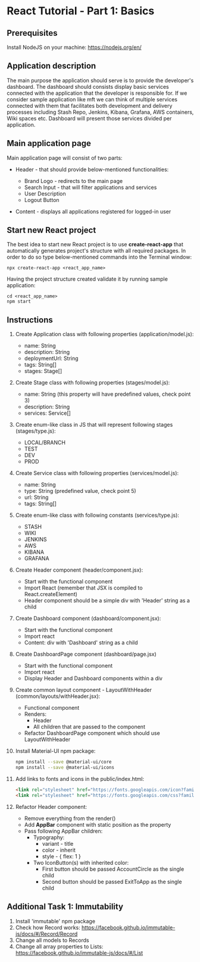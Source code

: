 # React Tutorial - Part 1: Basics

## Prerequisites

Install NodeJS on your machine: https://nodejs.org/en/

## Application description

The main purpose the application should serve is to provide the developer's dashboard. The dashboard should consists display
basic services connected with the application that the developer is responsible for. If we consider sample application like mft
we can think of multiple services connected with them that facilitates both development and delivery processes including
Stash Repo, Jenkins, Kibana, Grafana, AWS containers, Wiki spaces etc. Dashboard will present those services divided per 
application.

## Main application page

Main application page will consist of two parts:

- Header - that should provide below-mentioned functionalities:
  
  - Brand Logo - redirects to the main page
  - Search Input - that will filter applications and services
  - User Description
  - Logout Button
  
- Content - displays all applications registered for logged-in user

## Start new React project

The best idea to start new React project is to use **create-react-app** that automatically generates project's structure with all required packages. In order to do so type below-mentioned commands into the Terminal window:

```$
npx create-react-app <react_app_name>
```

Having the project structure created validate it by running sample application:

```$
cd <react_app_name>
npm start
```

## Instructions

1. Create Application class with following properties (application/model.js):
    - name: String
    - description: String
    - deploymentUrl: String
    - tags: String[]
    - stages: Stage[]
2. Create Stage class with following properties (stages/model.js):
    - name: String (this property will have predefined values, check point 3)
    - description: String
    - services: Service[]
3. Create enum-like class in JS that will represent following stages (stages/type.js):
    - LOCAL/BRANCH
    - TEST
    - DEV
    - PROD
4. Create Service class with following properties (services/model.js):
    - name: String
    - type: String (predefined value, check point 5)
    - url: String
    - tags: String[]
5. Create enum-like class with following constants (services/type.js):
    - STASH
    - WIKI
    - JENKINS
    - AWS
    - KIBANA
    - GRAFANA
6. Create Header component (header/component.jsx):
    - Start with the functional component
    - Import React (remember that JSX is compiled to React.createElement)
    - Header component should be a simple div with 'Header' string as a child
7. Create Dashboard component (dashboard/component.jsx):
    - Start with the functional component
    - Import react
    - Content: div with 'Dashboard' string as a child
8. Create DashboardPage component (dashboard/page.jsx)
    - Start with the functional component
    - Import react
    - Display Header and Dashboard components within a div
9. Create common layout component - LayoutWithHeader (common/layouts/withHeader.jsx):
    - Functional component
    - Renders:
        - Header
        - All children that are passed to the component
    - Refactor DashboardPage component which should use LayoutWithHeader
10. Install Material-UI npm package:

    ```bash
    npm install --save @material-ui/core
    npm install --save @material-ui/icons
    ```

11. Add links to fonts and icons in the public/index.html:

    ```html
    <link rel="stylesheet" href="https://fonts.googleapis.com/icon?family=Material+Icons">
    <link rel="stylesheet" href="https://fonts.googleapis.com/css?family=Roboto:300,400,500">
    ```

12. Refactor Header component:
    - Remove everything from the render()
    - Add **AppBar** component with static position as the property
    - Pass following AppBar children:
        - Typography:
            - variant - title
            - color - inherit
            - style - { flex: 1 }
        - Two IconButton(s) with inherited color:
            - First button should be passed AccountCircle as the single child
            - Second button should be passed ExitToApp as the single child

## Additional Task 1: Immutability

1. Install 'immutable' npm package
2. Check how Record works: https://facebook.github.io/immutable-js/docs/#/Record/Record
3. Change all models to Records
4. Change all array properties to Lists: https://facebook.github.io/immutable-js/docs/#/List


